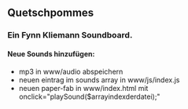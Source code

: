 ## Quetschpommes
### Ein Fynn Kliemann Soundboard.

#### Neue Sounds hinzufügen:
 - mp3 in www/audio abspeichern
 - neuen eintrag im sounds array in www/js/index.js
 - neuen paper-fab in www/index.html mit onclick="playSound($arrayindexderdatei);"
